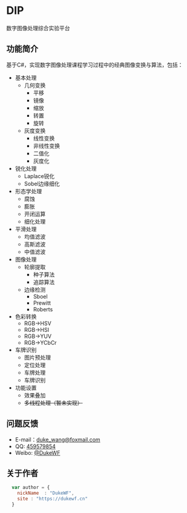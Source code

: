 # DIP
数字图像处理综合实验平台

## 功能简介
基于C#，实现数字图像处理课程学习过程中的经典图像变换与算法，包括：
* 基本处理
  * 几何变换
    * 平移
    * 镜像
    * 缩放
    * 转置
    * 旋转
  * 灰度变换
    * 线性变换
    * 非线性变换
    * 二值化
    * 灰度化
* 锐化处理
  * Laplace锐化
  * Sobel边缘细化
* 形态学处理
  * 腐蚀
  * 膨胀
  * 开闭运算
  * 细化处理
* 平滑处理
  * 均值滤波
  * 高斯滤波
  * 中值滤波
* 图像处理
  * 轮廓提取
    * 种子算法
    * 追踪算法
  * 边缘检测
    * Sboel
    * Prewitt
    * Roberts
* 色彩转换
  * RGB->HSV
  * RGB->HSI
  * RGB->YUV
  * RGB->YCbCr
* 车牌识别
  * 图片预处理
  * 定位处理
  * 车牌处理
  * 车牌识别
* 功能设置
  * 效果叠加
  * ~~多线程处理（暂未实现）~~

## 问题反馈
* E-mail：duke_wang@foxmail.com
* QQ: [459579854](http://wpa.qq.com/msgrd?v=3&uin=459579854&site=qq&menu=yes)
* Weibo: [@DukeWF](http://weibo.com/OMG233)

## 关于作者

```javascript
  var author = {
    nickName  : "DukeWF",
    site : "https://dukewf.cn"
  }
```
